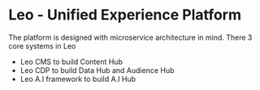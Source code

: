 # Leo - Unified Experience Platform 

The platform is designed with microservice architecture in mind.
There 3 core systems in Leo

* Leo CMS to build Content Hub
* Leo CDP to build Data Hub and Audience Hub
* Leo A.I framework to build A.I Hub
